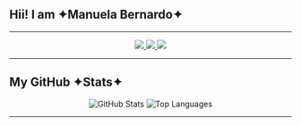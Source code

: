 
<!-- Bio -->
## Hii! I am ✦Manuela Bernardo✦
---

<!-- Links sociais com ícones -->
<p align="center">
  <a href="https://github.com/manuubnass" target="_blank">
    <img src="https://img.shields.io/badge/GitHub-111?style=for-the-badge&logo=github&logoColor=white" />
  </a>
  <a href="www.linkedin.com/in/manuela-nascimento-b66018318" target="_blank">
    <img src="https://img.shields.io/badge/LinkedIn-0A66C2?style=for-the-badge&logo=linkedin&logoColor=white" />
  </a>
  <a href="mailto:msw0123msw@gmail.com" target="_blank">
    <img src="https://img.shields.io/badge/Email-D14836?style=for-the-badge&logo=gmail&logoColor=white" />
  </a>
</p>

---
<!-- Estatísticas -->
##  My GitHub ✦Stats✦

<p align="center">
  <img src="https://github-readme-stats.vercel.app/api?username=manuubnass&show_icons=true&theme=radical&card_width=250&card_height=550" alt="GitHub Stats" />
  <img src="https://github-readme-stats.vercel.app/api/top-langs/?username=manuubnass&layout=compact&theme=radical&card_width=250&card_height=400" alt="Top Languages" />
</p>

---


